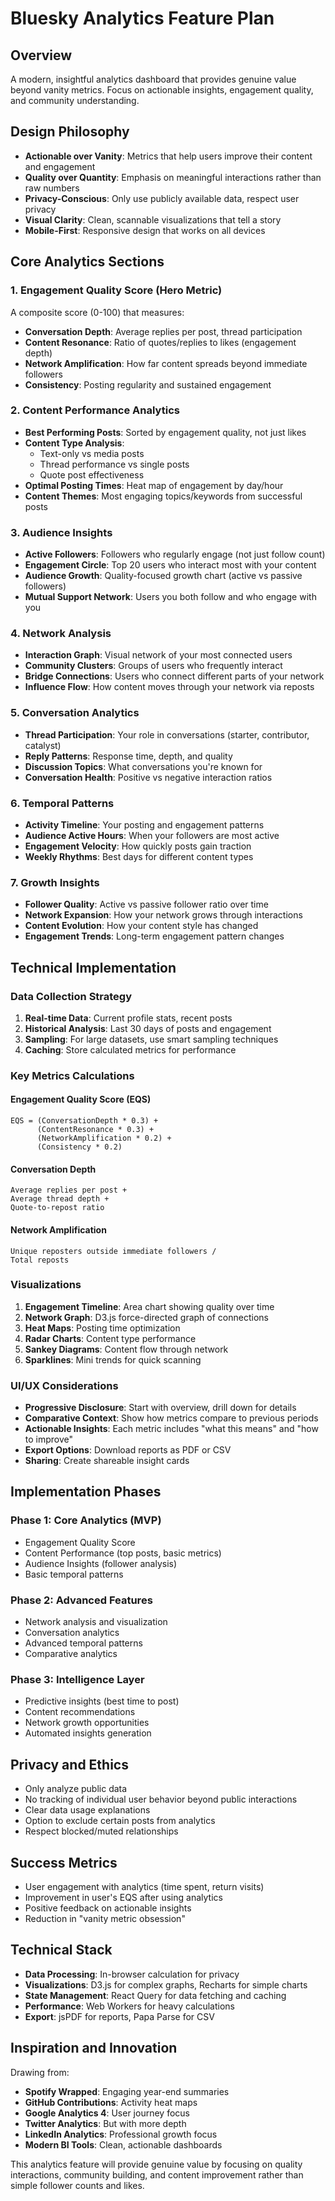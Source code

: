 # Bluesky Analytics Feature Plan

## Overview
A modern, insightful analytics dashboard that provides genuine value beyond vanity metrics. Focus on actionable insights, engagement quality, and community understanding.

## Design Philosophy
- **Actionable over Vanity**: Metrics that help users improve their content and engagement
- **Quality over Quantity**: Emphasis on meaningful interactions rather than raw numbers
- **Privacy-Conscious**: Only use publicly available data, respect user privacy
- **Visual Clarity**: Clean, scannable visualizations that tell a story
- **Mobile-First**: Responsive design that works on all devices

## Core Analytics Sections

### 1. Engagement Quality Score (Hero Metric)
A composite score (0-100) that measures:
- **Conversation Depth**: Average replies per post, thread participation
- **Content Resonance**: Ratio of quotes/replies to likes (engagement depth)
- **Network Amplification**: How far content spreads beyond immediate followers
- **Consistency**: Posting regularity and sustained engagement

### 2. Content Performance Analytics
- **Best Performing Posts**: Sorted by engagement quality, not just likes
- **Content Type Analysis**: 
  - Text-only vs media posts
  - Thread performance vs single posts
  - Quote post effectiveness
- **Optimal Posting Times**: Heat map of engagement by day/hour
- **Content Themes**: Most engaging topics/keywords from successful posts

### 3. Audience Insights
- **Active Followers**: Followers who regularly engage (not just follow count)
- **Engagement Circle**: Top 20 users who interact most with your content
- **Audience Growth**: Quality-focused growth chart (active vs passive followers)
- **Mutual Support Network**: Users you both follow and who engage with you

### 4. Network Analysis
- **Interaction Graph**: Visual network of your most connected users
- **Community Clusters**: Groups of users who frequently interact
- **Bridge Connections**: Users who connect different parts of your network
- **Influence Flow**: How content moves through your network via reposts

### 5. Conversation Analytics
- **Thread Participation**: Your role in conversations (starter, contributor, catalyst)
- **Reply Patterns**: Response time, depth, and quality
- **Discussion Topics**: What conversations you're known for
- **Conversation Health**: Positive vs negative interaction ratios

### 6. Temporal Patterns
- **Activity Timeline**: Your posting and engagement patterns
- **Audience Active Hours**: When your followers are most active
- **Engagement Velocity**: How quickly posts gain traction
- **Weekly Rhythms**: Best days for different content types

### 7. Growth Insights
- **Follower Quality**: Active vs passive follower ratio over time
- **Network Expansion**: How your network grows through interactions
- **Content Evolution**: How your content style has changed
- **Engagement Trends**: Long-term engagement pattern changes

## Technical Implementation

### Data Collection Strategy
1. **Real-time Data**: Current profile stats, recent posts
2. **Historical Analysis**: Last 30 days of posts and engagement
3. **Sampling**: For large datasets, use smart sampling techniques
4. **Caching**: Store calculated metrics for performance

### Key Metrics Calculations

#### Engagement Quality Score (EQS)
```
EQS = (ConversationDepth * 0.3) + 
      (ContentResonance * 0.3) + 
      (NetworkAmplification * 0.2) + 
      (Consistency * 0.2)
```

#### Conversation Depth
```
Average replies per post + 
Average thread depth + 
Quote-to-repost ratio
```

#### Network Amplification
```
Unique reposters outside immediate followers / 
Total reposts
```

### Visualizations
1. **Engagement Timeline**: Area chart showing quality over time
2. **Network Graph**: D3.js force-directed graph of connections
3. **Heat Maps**: Posting time optimization
4. **Radar Charts**: Content type performance
5. **Sankey Diagrams**: Content flow through network
6. **Sparklines**: Mini trends for quick scanning

### UI/UX Considerations
- **Progressive Disclosure**: Start with overview, drill down for details
- **Comparative Context**: Show how metrics compare to previous periods
- **Actionable Insights**: Each metric includes "what this means" and "how to improve"
- **Export Options**: Download reports as PDF or CSV
- **Sharing**: Create shareable insight cards

## Implementation Phases

### Phase 1: Core Analytics (MVP)
- Engagement Quality Score
- Content Performance (top posts, basic metrics)
- Audience Insights (follower analysis)
- Basic temporal patterns

### Phase 2: Advanced Features
- Network analysis and visualization
- Conversation analytics
- Advanced temporal patterns
- Comparative analytics

### Phase 3: Intelligence Layer
- Predictive insights (best time to post)
- Content recommendations
- Network growth opportunities
- Automated insights generation

## Privacy and Ethics
- Only analyze public data
- No tracking of individual user behavior beyond public interactions
- Clear data usage explanations
- Option to exclude certain posts from analytics
- Respect blocked/muted relationships

## Success Metrics
- User engagement with analytics (time spent, return visits)
- Improvement in user's EQS after using analytics
- Positive feedback on actionable insights
- Reduction in "vanity metric obsession"

## Technical Stack
- **Data Processing**: In-browser calculation for privacy
- **Visualizations**: D3.js for complex graphs, Recharts for simple charts
- **State Management**: React Query for data fetching and caching
- **Performance**: Web Workers for heavy calculations
- **Export**: jsPDF for reports, Papa Parse for CSV

## Inspiration and Innovation
Drawing from:
- **Spotify Wrapped**: Engaging year-end summaries
- **GitHub Contributions**: Activity heat maps
- **Google Analytics 4**: User journey focus
- **Twitter Analytics**: But with more depth
- **LinkedIn Analytics**: Professional growth focus
- **Modern BI Tools**: Clean, actionable dashboards

This analytics feature will provide genuine value by focusing on quality interactions, community building, and content improvement rather than simple follower counts and likes.